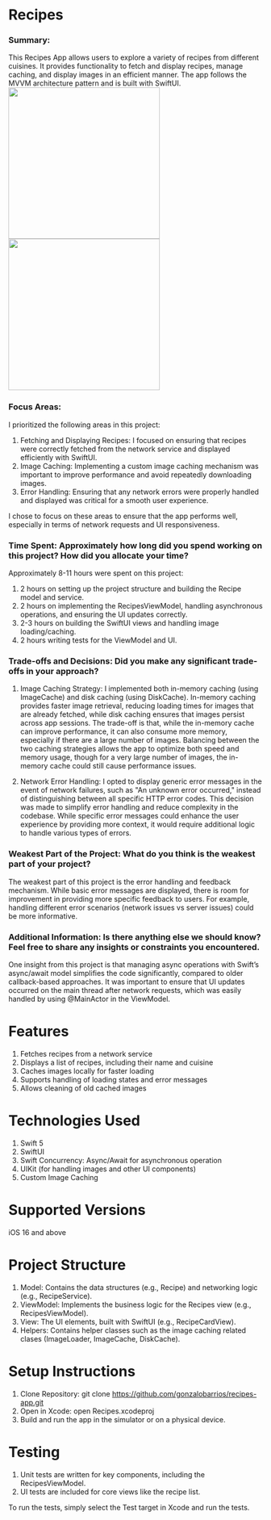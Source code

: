 # Recipes

### Summary:
This Recipes App allows users to explore a variety of recipes from different cuisines. It provides functionality to fetch and display recipes, manage caching, and display images in an efficient manner. The app follows the MVVM architecture pattern and is built with SwiftUI.
<img src="https://github.com/user-attachments/assets/37cbd318-9d9a-4aea-a841-2fca32fa744a" width="300" />
<img src="https://github.com/user-attachments/assets/44aaeb9f-5928-49ef-b655-08baaacc7293" width="300" />

### Focus Areas:
I prioritized the following areas in this project:
1. Fetching and Displaying Recipes: I focused on ensuring that recipes were correctly fetched from the network service and displayed efficiently with SwiftUI.
2. Image Caching: Implementing a custom image caching mechanism was important to improve performance and avoid repeatedly downloading images.
3. Error Handling: Ensuring that any network errors were properly handled and displayed was critical for a smooth user experience.

I chose to focus on these areas to ensure that the app performs well, especially in terms of network requests and UI responsiveness.

### Time Spent: Approximately how long did you spend working on this project? How did you allocate your time?
Approximately 8-11 hours were spent on this project:
1. 2 hours on setting up the project structure and building the Recipe model and service.
2. 2 hours on implementing the RecipesViewModel, handling asynchronous operations, and ensuring the UI updates correctly.
3. 2-3 hours on building the SwiftUI views and handling image loading/caching.
4. 2 hours writing tests for the ViewModel and UI.

### Trade-offs and Decisions: Did you make any significant trade-offs in your approach?
1. Image Caching Strategy: I implemented both in-memory caching (using ImageCache) and disk caching (using DiskCache). In-memory caching provides faster image retrieval, reducing loading times for images that are already fetched, while disk caching ensures that images persist across app sessions. The trade-off is that, while the in-memory cache can improve performance, it can also consume more memory, especially if there are a large number of images. Balancing between the two caching strategies allows the app to optimize both speed and memory usage, though for a very large number of images, the in-memory cache could still cause performance issues.

2. Network Error Handling: I opted to display generic error messages in the event of network failures, such as "An unknown error occurred," instead of distinguishing between all specific HTTP error codes. This decision was made to simplify error handling and reduce complexity in the codebase. While specific error messages could enhance the user experience by providing more context, it would require additional logic to handle various types of errors.

### Weakest Part of the Project: What do you think is the weakest part of your project?
The weakest part of this project is the error handling and feedback mechanism. While basic error messages are displayed, there is room for improvement in providing more specific feedback to users. For example, handling different error scenarios (network issues vs server issues) could be more informative.

### Additional Information: Is there anything else we should know? Feel free to share any insights or constraints you encountered.
One insight from this project is that managing async operations with Swift’s async/await model simplifies the code significantly, compared to older callback-based approaches. It was important to ensure that UI updates occurred on the main thread after network requests, which was easily handled by using @MainActor in the ViewModel.

# Features
1. Fetches recipes from a network service
2. Displays a list of recipes, including their name and cuisine
3. Caches images locally for faster loading
4. Supports handling of loading states and error messages
5. Allows cleaning of old cached images

# Technologies Used
1. Swift 5
2. SwiftUI
3. Swift Concurrency: Async/Await for asynchronous operation
4. UIKit (for handling images and other UI components)
5. Custom Image Caching
   
# Supported Versions
iOS 16 and above

# Project Structure
1. Model: Contains the data structures (e.g., Recipe) and networking logic (e.g., RecipeService).
2. ViewModel: Implements the business logic for the Recipes view (e.g., RecipesViewModel).
3. View: The UI elements, built with SwiftUI (e.g., RecipeCardView).
4. Helpers: Contains helper classes such as the image caching related clases (ImageLoader, ImageCache, DiskCache).

# Setup Instructions
1. Clone Repository:
   git clone https://github.com/gonzalobarrios/recipes-app.git
2. Open in Xcode:
   open Recipes.xcodeproj
3. Build and run the app in the simulator or on a physical device.

# Testing
1. Unit tests are written for key components, including the RecipesViewModel.
2. UI tests are included for core views like the recipe list.

To run the tests, simply select the Test target in Xcode and run the tests.




